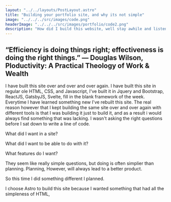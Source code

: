 ```yaml
---
layout: "../../layouts/PostLayout.astro"
title: "Building your portfolio site, and why its not simple"
image: "../../../src/images/code.png"
headerImage: "../../../src/images/portfolio/code2.png"
description: "How did I build this website, well stay awhile and listen"
---
```


## “Efficiency is doing things right; effectiveness is doing the right things.” ― Douglas Wilson, Ploductivity: A Practical Theology of Work & Wealth

I have built this site over and over and over again. I have built this site in regular ole HTML, CSS, and Javascript, I've built it in Jquery and Bootstrap, ReactJS, GatsbyJS, Svelte, fill in the blank framework of the week. Everytime I have learned something new I've rebuilt this site. The real reason however that I kept building the same site over and over again with different tools is that I was building it just to build it, and as a result i would always find something that was lacking. I wasn't asking the right questions before I sat down to write a line of code.

What did I want in a site?

What did I want to be able to do with it?

What features do I want?

They seem like really simple questions, but doing is often simplier than planning. Planning, However, will always lead to a better product.

So this time I did something different I planned.

I choose Astro to build this site because I wanted something that had all the simpleness of HTML,
